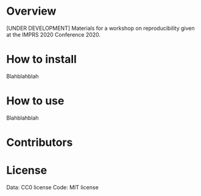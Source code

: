 # Overview
[UNDER DEVELOPMENT] Materials for a workshop on reproducibility given at the IMPRS 2020 Conference 2020.

# How to install

Blahblahblah

# How to use

Blahblahblah

# Contributors

# License
Data: CC0 license
Code: MIT license
